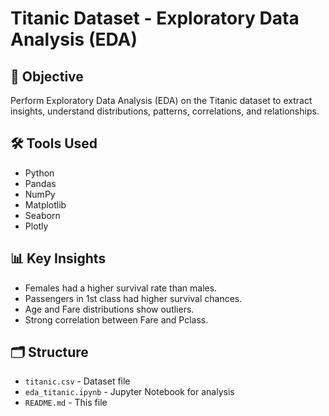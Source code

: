 
# Titanic Dataset - Exploratory Data Analysis (EDA)

## 📌 Objective
Perform Exploratory Data Analysis (EDA) on the Titanic dataset to extract insights, understand distributions, patterns, correlations, and relationships.

## 🛠 Tools Used
- Python
- Pandas
- NumPy
- Matplotlib
- Seaborn
- Plotly

## 📊 Key Insights
- Females had a higher survival rate than males.
- Passengers in 1st class had higher survival chances.
- Age and Fare distributions show outliers.
- Strong correlation between Fare and Pclass.

## 🗂 Structure
- `titanic.csv` - Dataset file
- `eda_titanic.ipynb` - Jupyter Notebook for analysis
- `README.md` - This file
